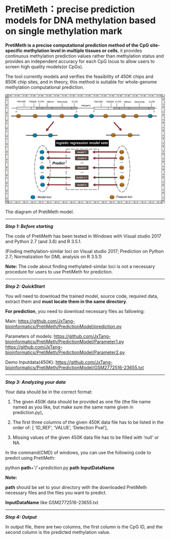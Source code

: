 # PretiMeth：precise prediction models for DNA methylation based on single methylation mark

**PretiMeth is a precise computational prediction method of the CpG site-specific methylation level in multiple tissues or cells**, it provides continuous methylation prediction values rather than methylation status and provides an independent accuracy for each CpG locus to allow users to screen high quality models(or CpGs).

The tool currently models and verifies the feasibility of 450K chips and 850K chip sites, and in theory, this method is suitable for whole-genome methylation computational prediction.

![image](https://github.com/JxTang-bioinformatics/PretiMeth/raw/master/images/web_picture0724_2.png)

The diagram of PretiMeth model.

-------------------------------------------------------------------------------------------------------------------------------------

**_Step 1: Before starting_**

The code of PretiMeth has been tested in Windows with Visual studio 2017 and Python 2.7 (and 3.6) and R 3.5.1.

(Finding methylation-similar loci on Visual studio 2017; Prediction on Python 2.7; Normalization for DML analysis on R 3.5.1)

**Note:** The code about finding methylated-similar loci is not a necessary procedure for users to use PretiMeth for prediction.

-------------------------------------------------------------------------------------------------------------------------------------

**_Step 2: QuickStart_**

You will need to download the trained model, source code, required data, extract them and **must locate them in the same directory**.

**For prediction**, you need to download necessary files as fallowing:

Main: https://github.com/JxTang-bioinformatics/PretiMeth/PredictionModel/prediction.py

Parameters of models: https://github.com/JxTang-bioinformatics/PretiMeth/PredictionModel/Parameter1.py
                      https://github.com/JxTang-bioinformatics/PretiMeth/PredictionModel/Parameter2.py

Demo Inputdata(450K): https://github.com/JxTang-bioinformatics/PretiMeth/PredictionModel/GSM2772516-23655.txt

-------------------------------------------------------------------------------------------------------------------------------------

**_Step 3: Analyzing your data_**

Your data should be in the correct format:

1) The given 450K data should be provided as one file (the file name named as you like, but make sure the same name given in prediction.py),

2) The first three columns of the given 450K data file has to be listed in the order of: [ ‘ID_REF’, ‘VALUE’, ‘Detection Pval’],

3) Missing values of the given 450K data file has to be filled with ‘null’ or NA.

In the command(CMD) of windows, you can use the following code to predict using PretiMeth:

python **path**+'/'+prediction.py **path** **InputDataName**

**Note:** 

**path** should be set to your directory with the downloaded PretiMeth necessary files and the files you want to predict. 

**InputDataName** like GSM2772516-23655.txt

-------------------------------------------------------------------------------------------------------------------------------------

**_Step 4: Output_**

In output file, there are two columns, the first column is the CpG ID, and the second column is the predicted methylation value.










